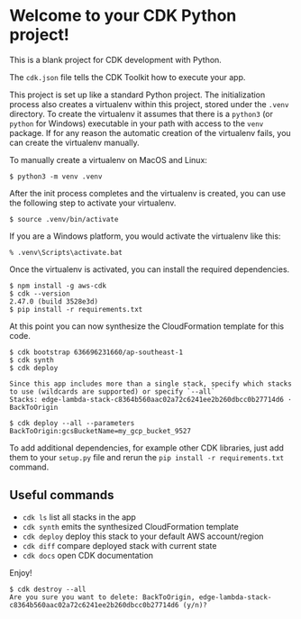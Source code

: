 
# Welcome to your CDK Python project!

This is a blank project for CDK development with Python.

The `cdk.json` file tells the CDK Toolkit how to execute your app.

This project is set up like a standard Python project.  The initialization
process also creates a virtualenv within this project, stored under the `.venv`
directory.  To create the virtualenv it assumes that there is a `python3`
(or `python` for Windows) executable in your path with access to the `venv`
package. If for any reason the automatic creation of the virtualenv fails,
you can create the virtualenv manually.

To manually create a virtualenv on MacOS and Linux:

```
$ python3 -m venv .venv
```

After the init process completes and the virtualenv is created, you can use the following
step to activate your virtualenv.

```
$ source .venv/bin/activate
```

If you are a Windows platform, you would activate the virtualenv like this:

```
% .venv\Scripts\activate.bat
```

Once the virtualenv is activated, you can install the required dependencies.

```
$ npm install -g aws-cdk
$ cdk --version
2.47.0 (build 3528e3d)
$ pip install -r requirements.txt
```

At this point you can now synthesize the CloudFormation template for this code.

```
$ cdk bootstrap 636696231660/ap-southeast-1
$ cdk synth
$ cdk deploy

Since this app includes more than a single stack, specify which stacks to use (wildcards are supported) or specify `--all`
Stacks: edge-lambda-stack-c8364b560aac02a72c6241ee2b260dbcc0b27714d6 · BackToOrigin

$ cdk deploy --all --parameters BackToOrigin:gcsBucketName=my_gcp_bucket_9527
```

To add additional dependencies, for example other CDK libraries, just add
them to your `setup.py` file and rerun the `pip install -r requirements.txt`
command.

## Useful commands

 * `cdk ls`          list all stacks in the app
 * `cdk synth`       emits the synthesized CloudFormation template
 * `cdk deploy`      deploy this stack to your default AWS account/region
 * `cdk diff`        compare deployed stack with current state
 * `cdk docs`        open CDK documentation

Enjoy!


```
$ cdk destroy --all
Are you sure you want to delete: BackToOrigin, edge-lambda-stack-c8364b560aac02a72c6241ee2b260dbcc0b27714d6 (y/n)? 
```
